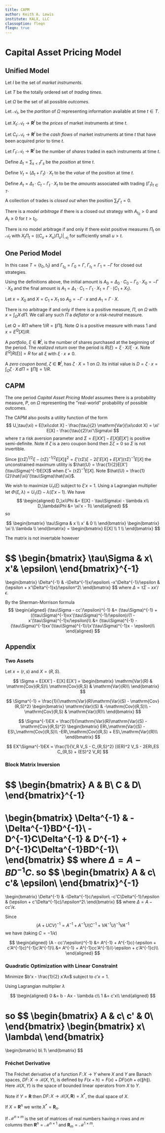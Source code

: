 ```yaml
---
title: CAPM
author: Keith A. Lewis
institute: KALX, LLC
classoption: fleqn
fleqn: true
---
```


# Capital Asset Pricing Model

## Unified Model

Let $I$ be the set of _market instruments_.

Let $T$ be the totally ordered set of _trading times_.

Let $\Omega$ be the set of all possible _outcomes_.

Let $\mathcal{A}_t$, be the _partiton_ of $\Omega$ representing
information available at time $t\in T$.

Let $X_t\colon\mathcal{A}_t\to\mathbf{R}^I$ be the _prices_ of market
instruments at time $t$.

Let $C_t\colon\mathcal{A}_t\to\mathbf{R}^I$ be the _cash flows_ of market
instruments at time $t$ that have been acquired prior to time $t$.

Let $\Gamma_t\colon\mathcal{A}_t\to\mathbf{R}^I$ be the number of
_shares_ traded in each instruments at time $t$.

Define $\Delta_t = \sum_{s<t} \Gamma_s$ be the _position_ at time $t$.

Define $V_t = (\Delta_t + \Gamma_t)\cdot X_t$ to be the _value_ of the
position at time $t$.

Define $A_t = \Delta_t\cdot C_t - \Gamma_t\cdot X_t$ to be the
_amounts_ associated with trading $(\Gamma_t)_{t\in T}$.

A collection of trades is _closed out_ when the position $\sum_t \Gamma_t = 0$.

There is a _model arbitrage_ if there is a closed out strategy with
$A_{t_0} > 0$ and $A_t \ge 0$ for $t > t_0$.

There is no model arbitrage if and only if there exist positive
measures $\Pi_t$ on $\mathcal{A}_t$ with
$X_t\Pi_t = ((C_u + X_u)\Pi_u)|_{\mathcal{A}_t}$ for sufficiently small
$u > t$.

## One Period Model

In this case $T = \{t_0,t_1\}$ and $\Gamma_{t_0} = \Gamma_0 = \Gamma$,
$\Gamma_{t_1} = \Gamma_1 = -\Gamma$ for closed out strategies.

Using the definitions above, the initial amount is $A_0
= \Delta_0\cdot C_0 - \Gamma_0\cdot X_0
= - \Gamma\cdot X_0$
and the final amount is $A_1
= \Delta_1\cdot C_1 - \Gamma_1\cdot X_1
= \Gamma\cdot (C_1 + X_1)$.

Let $x = X_0$ and $X = C_1 + X_1$ so $A_0 = -\Gamma\cdot x$
and $A_1 = \Gamma\cdot X$.

There is no arbitrage if and only if there is a positive measure,
$\Pi$, on $\Omega$ with $x = \int_\Omega X\,d\Pi$.  We call
any such $\Pi$ a _deflator_ or a _risk-neutral_ measure.

Let $Q = R\Pi$ where $1/R = \|\Pi\|$. Note $Q$ is a positive measure with mass 1
and $x = E^Q[X]/R$.

A _portfolio_, $\xi\in\mathbf{R}^I$, is the number of shares purchased at
the beginning of the period.  The _realized return_ over the period is
$R(\xi) = \xi\cdot X/\xi\cdot x$.  Note $E^Q[R(\xi)] = R$ for all $\xi$
with $\xi\cdot x \not= 0$.

A _zero coupon bond_, $\zeta\in\mathbf{R}^I$, has $\zeta\cdot X = 1$ on
$\Omega$. Its initial value is $D = \zeta\cdot x = \int_\Omega \zeta\cdot
X\,d\Pi = \|\Pi\| = 1/R$.

## CAPM

The one period _Capital Asset Pricing Model_ assumes there is
a probability measure, $P$, on $\Omega$ representing the
"real-world" probability of possible outcomes.

The CAPM also posits a utility function of the form 
$$
U_\tau(\xi) = E[\xi\cdot X] - \frac{\tau}{2} \mathrm{Var}(\xi\cdot X)
    = \xi' E[X] - \frac{\tau}{2}\xi'\Sigma\xi
$$
where $\tau$ a risk aversion parameter and
$\Sigma = E[XX'] - E[X]E[X']$ is positive semi-definite.
Note if $\zeta$ is a zero coupon bond then $\Sigma\zeta = 0$ so
$\Sigma$ is not invertible.

Since $\|(\tau\Sigma)^{1/2}\xi - (\tau\Sigma)^{-1/2}E[X]\|^2 =
\xi'(\tau\Sigma)\xi - 2 \xi'E[X] + E[X'](\tau\Sigma)^{-1}E[X]$
the unconstrained maximum utility is
$\hat{U} = \frac{1}{2}E[X'](\tau\Sigma)^{-1}E[X]$ when $\hat{\xi} = (\tau\Sigma)^{-1}E[X]$.
Note $\hat{U} = \frac{1}{2}\hat{\xi}'(\tau\Sigma)\hat{\xi}$.

We wish to maximize $U_\tau(\xi)$ subject to $\xi' x = 1$.
Using a Lagrangian multiplier let $\Phi(\xi,\lambda) = U_\tau(\xi) - \lambda(\xi'x - 1)$.
We have
$$
\begin{aligned}
	D_\xi\Phi &= E[X] - \tau\Sigma\xi - \lambda x\\
	D_\lambda\Phi &= \xi'x - 1\\
\end{aligned}
$$
so

$$
	\begin{bmatrix}
		\tau\Sigma & x \\
		x' & 0 \\
	\end{bmatrix}
	\begin{bmatrix}
		\xi \\
		\lambda \\
	\end{bmatrix}
	= 
	\begin{bmatrix}
		E[X] \\
		1 \\
	\end{bmatrix}
$$

The matrix is not invertable however

$$
\begin{bmatrix}
\tau\Sigma & x\\
x'& \epsilon\\
\end{bmatrix}^{-1}
=
\begin{bmatrix}
\Delta^{-1} & -\Delta^{-1}x/\epsilon\\
-x'\Delta^{-1}/\epsilon & (\epsilon + x'\Delta^{-1}x)/\epsilon^2\\
\end{bmatrix}
$$
where $\Delta = \tau\Sigma - xx'/\epsilon$.

By the  Sherman-Morrison formula
$$
\begin{aligned}
	(\tau\Sigma - cc'/\epsilon)^{-1} &= (\tau\Sigma)^{-1}
	+ ((\tau\Sigma)^{-1}xx'(\tau\Sigma)^{-1}/\epsilon)/(1 - x'(\tau\Sigma)^{-1}x/\epsilon)\\
	&= (\tau\Sigma)^{-1}
	- (\tau\Sigma)^{-1}xx'(\tau\Sigma)^{-1}/(x'(\tau\Sigma)^{-1}x - \epsilon)\\
\end{aligned}
$$

## Appendix

### Two Assets

Let $x = (r,s)$ and $X = (R,S)$.

$$
\Sigma = E[XX'] - E[X] E[X'] =
    \begin{bmatrix}
        \mathrm{Var}(R) & \mathrm{Cov}(R,S)\\
        \mathrm{Cov}(R,S) & \mathrm{Var}(R)\\
    \end{bmatrix}
$$

$$
\Sigma^{-1}
= \frac{1}{\mathrm{Var}(R)\mathrm{Var}(S) - \mathrm{Cov}(R,S)^2}
    \begin{bmatrix}
        \mathrm{Var}(S) & -\mathrm{Cov}(R,S)\\
        -\mathrm{Cov}(R,S) & \mathrm{Var}(R)\\
    \end{bmatrix}
$$

$$
\Sigma^{-1}EX
= \frac{1}{\mathrm{Var}(R)\mathrm{Var}(S) - \mathrm{Cov}(R,S)^2}
    \begin{bmatrix}
        ER\,\mathrm{Var}(S)  - ES\,\mathrm{Cov}(R,S)\\
        -ER\,\mathrm{Cov}(R,S) + ES\,\mathrm{Var}(R)\\
    \end{bmatrix}
$$

$$
EX'\Sigma^{-1}EX
= \frac{1}{V_R V_S - C_{R,S}^2}
        [(ER)^2 V_S  - 2ER\,ES C_{R,S} + (ES)^2 V_R]
$$

### Block Matrix Inversion

$$
\begin{bmatrix}
A & B\\
C & D\\
\end{bmatrix}^{-1}
=
\begin{bmatrix}
\Delta^{-1} & -\Delta^{-1}BD^{-1}\\
-D^{-1}C\Delta^{-1} & D^{-1} + D^{-1}C\Delta^{-1}BD^{-1}\\
\end{bmatrix}
$$
where $\Delta = A - BD^{-1}C$.
so
$$
\begin{bmatrix}
A & c\\
c'& \epsilon\\
\end{bmatrix}^{-1}
=
\begin{bmatrix}
\Delta^{-1} & -\Delta^{-1}c/\epsilon\\
-c'C\Delta^{-1}/\epsilon & (\epsilon + c'\Delta^{-1}c)/\epsilon^2\\
\end{bmatrix}
$$
where $\Delta = A - cc'/\epsilon$.

Since
$$
    (A + UCV)^{-1} = A^{-1}
        + A^{-1}U(C^{-1} + VA^{-1}U)^{-1}VA^{-1}
$$
we have (taking $C = -1/\epsilon$)

$$
\begin{aligned}
    (A - cc'/\epsilon)^{-1} &= A^{-1}
        + A^{-1}c(-\epsilon + c'A^{-1}c)^{-1}c'A^{-1}\\
    &= A^{-1} + A^{-1}cc'A^{-1}/(-\epsilon + c'A^{-1}c)\\
\end{aligned}
$$


### Quadratic Optimization with Linear Constraint

Minimize $b'x - \frac{1}{2} x'Ax$ subject to $c'x = 1$.

Using Lagrangian multiplier $\lambda$

$$
\begin{aligned}
    0 &= b - Ax - \lambda c\\
    1 &= c'x\\
\end{aligned}
$$

so
$$
\begin{bmatrix}
    A & c\\
    c' & 0\\
\end{bmatrix}
\begin{bmatrix}
    x\\
    \lambda\\
\end{bmatrix}
=
\begin{bmatrix}
    b\\
    1\\
\end{bmatrix}
$$

### Fréchet Derivative

The Fréchet derivative of a function $F\colon X\to Y$ where $X$ and
$Y$ are Banach spaces, $DF\colon X\to\mathcal{B}(X,Y)$, is defined
by $F(x + h) = F(x) + DF(x)h + o(\|h\|)$. Here $\mathcal{B}(X,Y)$
is the space of bounded linear operators from $X$ to $Y$.

Note if $Y = \mathbf{R}$ then $DF\colon X\to\mathcal{B}(X, \mathbf{R})
= X^*$, the dual space of $X$.

If $X = \mathbf{R}^n$ we write $X^* = \mathbf{R}_n$.

If $\mathcal{M}^{n\times m}$ is the set of matrices of real numbers
having $n$ rows and $m$ columns then $\mathbf{R}^n = \mathcal{M}^{n\times 1}$
and $\mathbf{R}_m = \mathcal{M}^{1\times m}$.
